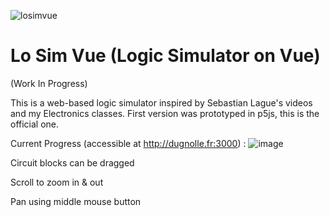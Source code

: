 ![losimvue](https://github.com/user-attachments/assets/800f7ec9-cd9a-476a-91c9-d065722bb456)
# Lo Sim Vue (Logic Simulator on Vue)
(Work In Progress)

This is a web-based logic simulator inspired by Sebastian Lague's videos and my Electronics classes.
First version was prototyped in p5js, this is the official one.

Current Progress (accessible at http://dugnolle.fr:3000) :
![image](https://github.com/user-attachments/assets/efe0753a-a85b-4f87-8576-8b5be3ed82a0)

Circuit blocks can be dragged

Scroll to zoom in & out

Pan using middle mouse button
